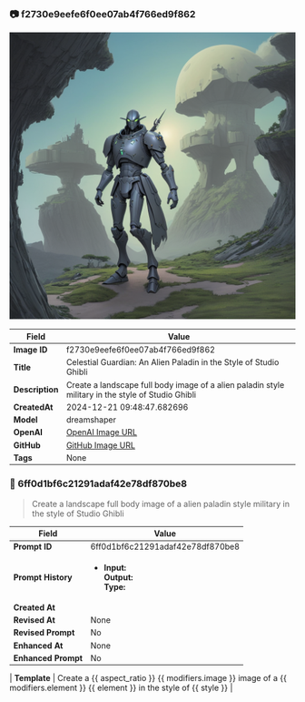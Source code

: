 

### 📷 f2730e9eefe6f0ee07ab4f766ed9f862 


![data.id](./f2730e9eefe6f0ee07ab4f766ed9f862.jpg)


| Field          | Value                                                                                                                     |
|----------------|---------------------------------------------------------------------------------------------------------------------------|
| **Image ID**             | f2730e9eefe6f0ee07ab4f766ed9f862                                                                                                             |
| **Title**           | Celestial Guardian: An Alien Paladin in the Style of Studio Ghibli                                                                                                       |
| **Description**           | Create a landscape full body image of a alien paladin style military in the style of Studio Ghibli                                                                                                       |
| **CreatedAt**        | 2024-12-21 09:48:47.682696                                                                                                        |
| **Model**        | dreamshaper                                                                                                        |
| **OpenAI**         | [OpenAI Image URL](http://192.168.1.85:8081/generated-images/b642606717508.png)                                                                                |
| **GitHub**         | [GitHub Image URL](https://raw.githubusercontent.com/Caneta-Silva/GODZ/refs/heads/main/images/f2730e9eefe6f0ee07ab4f766ed9f862/f2730e9eefe6f0ee07ab4f766ed9f862.jpg)                                                                                |
| **Tags**       | None                                                                                                                   |

### 📜 6ff0d1bf6c21291adaf42e78df870be8

> Create a landscape full body image of a alien paladin style military in the style of Studio Ghibli

| Field          | Value                                                                                                                                                                      |
|----------------|----------------------------------------------------------------------------------------------------------------------------------------------------------------------------|
| **Prompt ID**  | 6ff0d1bf6c21291adaf42e78df870be8                                                                                                                                                            |
| **Prompt History** | <ul><li>**Input:**  <br> **Output:**  <br> **Type:** </li></ul> |
| **Created At** |                                                                                                                                                    |
| **Revised At** | None                                                                                                                                                   |
| **Revised Prompt** | No                                                                                                                                                                      |
| **Enhanced At** | None                                                                                                                                                  |
| **Enhanced Prompt** | No                                                                                                                                                                    |

| **Template**   | Create a {{ aspect_ratio }} {{ modifiers.image }} image of a {{ modifiers.element }} {{ element }} in the style of {{ style }}                                                                                                                                           |


